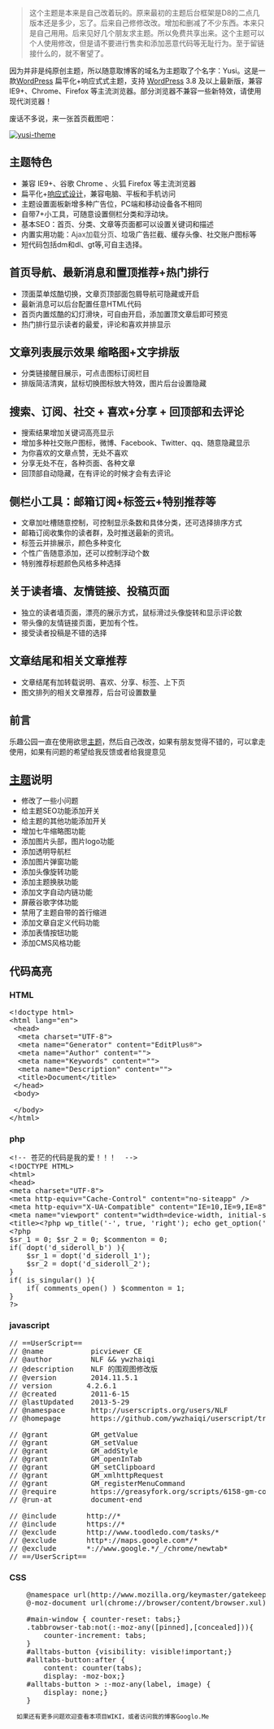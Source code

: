 > 这个主题是本来是自己改着玩的。原来最初的主题后台框架是D8的二点几版本还是多少，忘了。后来自己修修改改。增加和删减了不少东西。本来只是自己用用。后来见好几个朋友求主题。所以免费共享出来。这个主题可以个人使用修改，但是请不要进行售卖和添加恶意代码等无耻行为。至于留链接什么的，就不奢望了。

因为并非是纯原创主题，所以随意取博客的域名为主题取了个名字：Yusi。这是一款[WordPress](http://yusi123.com/tag/wordpress "查看关于 WordPress 的文章") 扁平化+响应式式主题，支持 [WordPress](http://yusi123.com/tag/wordpress "查看关于 WordPress 的文章") 3.8 及以上最新版，兼容 IE9+、Chrome、Firefox 等主流浏览器。部分浏览器不兼容一些新特效，请使用现代浏览器！

废话不多说，来一张首页截图吧：

[![yusi-theme](http://images.yusi123.com/wp-content/uploads/2014/07/yusi-theme.gif)](http://images.yusi123.com/wp-content/uploads/2014/07/yusi-theme.gif)

## 主题特色

*   兼容 IE9+、谷歌 Chrome 、火狐 Firefox 等主流浏览器
*   扁平化+[响应式设计](http://yusi123.com/tag/%e5%93%8d%e5%ba%94%e5%bc%8f%e7%bd%91%e9%a1%b5%e8%ae%be%e8%ae%a1)，兼容电脑、平板和手机访问
*   主题设置面板新增多种广告位，PC端和移动设备各不相同
*   自带7+小工具，可随意设置侧栏分类和浮动块。
*   基本SEO：首页、分类、文章等页面都可以设置关键词和描述
*   内置实用功能：<span style="color: #444444;">Ajax加载分页</span>、垃圾广告拦截、缓存头像、社交账户图标等
*   短代码包括dm和dl、gt等,可自主选择。

## 首页导航、最新消息和置顶推荐+热门排行

*   顶面菜单炫酷切换，文章页顶部面包屑导航可隐藏或开启
*   最新消息可以后台配置任意HTML代码
*   首页内置炫酷的幻灯滑块，可自由开启，添加置顶文章后即可预览
*   热门排行显示读者的最爱，评论和喜欢并排显示

## 文章列表展示效果 缩略图+文字排版

*   分类链接醒目展示，可点击图标订阅栏目
*   排版简洁清爽，鼠标切换图标放大特效，图片后台设置隐藏

## 搜索、订阅、社交 + 喜欢+分享 + 回顶部和去评论

*   搜索结果增加关键词高亮显示
*   增加多种社交账户图标，微博、Facebook、Twitter、qq、随意隐藏显示
*   为你喜欢的文章点赞，无处不喜欢
*   分享无处不在，各种页面、各种文章
*   回顶部自动隐藏，在有评论的时候才会有去评论

## 侧栏小工具：邮箱订阅+标签云+特别推荐等

*   文章加吐槽随意控制，可控制显示条数和具体分类，还可选择排序方式
*   邮箱订阅收集你的读者群，及时推送最新的资讯。
*   标签云并排展示，颜色多种变化
*   个性广告随意添加，还可以控制浮动个数
*   特别推荐标题颜色风格多种选择

## 关于读者墙、友情链接、投稿页面

*   独立的读者墙页面，漂亮的展示方式，鼠标滑过头像旋转和显示评论数
*   带头像的友情链接页面，更加有个性。
*   接受读者投稿是不错的选择

## 文章结尾和相关文章推荐

*   文章结尾有加转载说明、喜欢、分享、标签、上下页
*   图文排列的相关文章推荐，后台可设置数量


## 前言

乐趣公园一直在使用欲思[主题](http://googlo.me/tag/theme "查看更多关于 主题 的文章")，然后自己改改，如果有朋友觉得不错的，可以拿走使用，如果有问题的希望给我反馈或者给我提意见

## [主题](http://googlo.me/tag/theme "查看更多关于 主题 的文章")说明

*   修改了一些小问题
*   给主题SEO功能添加开关
*   给主题的其他功能添加开关
*   增加七牛缩略图功能
*   添加图片头部，图片logo功能
*   添加透明导航栏
*   添加图片弹窗功能
*   添加头像旋转功能
*   添加主题换肤功能
*   添加文字自动内链功能
*   屏蔽谷歌字体功能
*   禁用了主题自带的首行缩进
*   添加文章自定义代码功能
*   添加表情按钮功能
*   添加CMS风格功能

## 代码高亮

### HTML

<pre class="prettyprint linenums" >&lt;!doctype html&gt;
&lt;html lang=&quot;en&quot;&gt;
 &lt;head&gt;
  &lt;meta charset=&quot;UTF-8&quot;&gt;
  &lt;meta name=&quot;Generator&quot; content=&quot;EditPlus®&quot;&gt;
  &lt;meta name=&quot;Author&quot; content=&quot;&quot;&gt;
  &lt;meta name=&quot;Keywords&quot; content=&quot;&quot;&gt;
  &lt;meta name=&quot;Description&quot; content=&quot;&quot;&gt;
  &lt;title&gt;Document&lt;/title&gt;
 &lt;/head&gt;
 &lt;body&gt;

 &lt;/body&gt;
&lt;/html&gt;</pre>

### php

<pre class="prettyprint linenums" >&lt;!-- 苍茫的代码是我的爱！！！  --&gt;
&lt;!DOCTYPE HTML&gt;
&lt;html&gt;
&lt;head&gt;
&lt;meta charset=&quot;UTF-8&quot;&gt;
&lt;meta http-equiv=&quot;Cache-Control&quot; content=&quot;no-siteapp&quot; /&gt;
&lt;meta http-equiv=&quot;X-UA-Compatible&quot; content=&quot;IE=10,IE=9,IE=8&quot;&gt;
&lt;meta name=&quot;viewport&quot; content=&quot;width=device-width, initial-scale=1.0, user-scalable=0, minimum-scale=1.0, maximum-scale=1.0&quot;&gt;
&lt;title&gt;&lt;?php wp_title(&#039;-&#039;, true, &#039;right&#039;); echo get_option(&#039;blogname&#039;); if (is_home ()) echo &#039; — &#039; ,get_option(&#039;blogdescription&#039;); if ($paged &gt; 1) echo &#039;-Page &#039;, $paged; ?&gt;&lt;/title&gt;
&lt;?php
$sr_1 = 0; $sr_2 = 0; $commenton = 0;
if( dopt(&#039;d_sideroll_b&#039;) ){
    $sr_1 = dopt(&#039;d_sideroll_1&#039;);
    $sr_2 = dopt(&#039;d_sideroll_2&#039;);
}
if( is_singular() ){
    if( comments_open() ) $commenton = 1;
}
?&gt;</pre>

### javascript

<pre class="prettyprint linenums" >// ==UserScript==
// @name           picviewer CE
// @author         NLF &amp;&amp; ywzhaiqi
// @description    NLF 的围观图修改版
// @version        2014.11.5.1
// version        4.2.6.1
// @created        2011-6-15
// @lastUpdated    2013-5-29
// @namespace      http://userscripts.org/users/NLF
// @homepage       https://github.com/ywzhaiqi/userscript/tree/master/picviewerCE

// @grant          GM_getValue
// @grant          GM_setValue
// @grant          GM_addStyle
// @grant          GM_openInTab
// @grant          GM_setClipboard
// @grant          GM_xmlhttpRequest
// @grant          GM_registerMenuCommand
// @require        https://greasyfork.org/scripts/6158-gm-config-cn/code/GM_config%20CN.js?version=23710
// @run-at         document-end

// @include       http://*
// @include       https://*
// @exclude       http://www.toodledo.com/tasks/*
// @exclude       http*://maps.google.com*/*
// @exclude       *://www.google.*/_/chrome/newtab*
// ==/UserScript==</pre>

### CSS

<pre class="prettyprint linenums" >    @namespace url(http://www.mozilla.org/keymaster/gatekeeper/there.is.only.xul);
    @-moz-document url(chrome://browser/content/browser.xul) {

    #main-window { counter-reset: tabs;}
    .tabbrowser-tab:not(:-moz-any([pinned],[concealed])){
        counter-increment: tabs;
    }
    #alltabs-button {visibility: visible!important;}
    #alltabs-button:after {
        content: counter(tabs);
        display: -moz-box;}
    #alltabs-button &gt; :-moz-any(label, image) {
        display: none;}
    }</pre>
      如果还有更多问题欢迎查看本项目WIKI，或者访问我的博客Googlo.Me